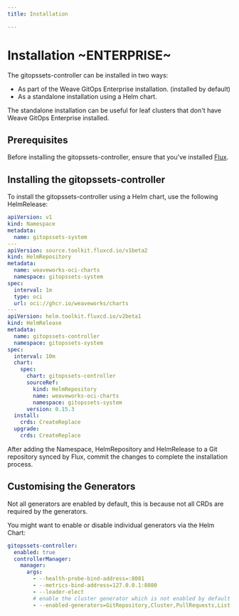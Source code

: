 ```yaml
---
title: Installation

---
```




# Installation ~ENTERPRISE~

The gitopssets-controller can be installed in two ways:

- As part of the Weave GitOps Enterprise installation. (installed by default)
- As a standalone installation using a Helm chart.

The standalone installation can be useful for leaf clusters that don't have Weave GitOps Enterprise installed.

## Prerequisites

Before installing the gitopssets-controller, ensure that you've installed [Flux](https://github.com/fluxcd/flux2).

## Installing the gitopssets-controller

To install the gitopssets-controller using a Helm chart, use the following HelmRelease:

```yaml
apiVersion: v1
kind: Namespace
metadata:
  name: gitopssets-system
---
apiVersion: source.toolkit.fluxcd.io/v1beta2
kind: HelmRepository
metadata:
  name: weaveworks-oci-charts
  namespace: gitopssets-system
spec:
  interval: 1m
  type: oci
  url: oci://ghcr.io/weaveworks/charts
---
apiVersion: helm.toolkit.fluxcd.io/v2beta1
kind: HelmRelease
metadata:
  name: gitopssets-controller
  namespace: gitopssets-system
spec:
  interval: 10m
  chart:
    spec:
      chart: gitopssets-controller
      sourceRef:
        kind: HelmRepository
        name: weaveworks-oci-charts
        namespace: gitopssets-system
      version: 0.15.3
  install:
    crds: CreateReplace
  upgrade:
    crds: CreateReplace
```

After adding the Namespace, HelmRepository and HelmRelease to a Git repository synced by Flux, commit the changes to complete the installation process.

## Customising the Generators

Not all generators are enabled by default, this is because not all CRDs are required by the generators.

You might want to enable or disable individual generators via the Helm Chart:

```yaml
gitopssets-controller:
  enabled: true
  controllerManager:
    manager:
      args:
        - --health-probe-bind-address=:8081
        - --metrics-bind-address=127.0.0.1:8080
        - --leader-elect
        # enable the cluster generator which is not enabled by default
        - --enabled-generators=GitRepository,Cluster,PullRequests,List,APIClient,Matrix,Config
```
